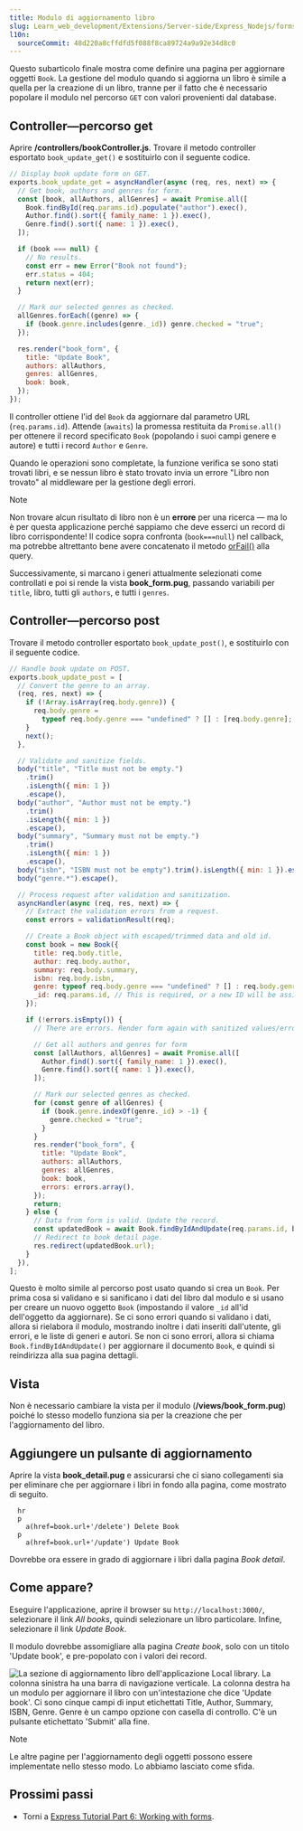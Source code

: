```yaml
---
title: Modulo di aggiornamento libro
slug: Learn_web_development/Extensions/Server-side/Express_Nodejs/forms/Update_Book_form
l10n:
  sourceCommit: 48d220a8cffdfd5f088f8ca89724a9a92e34d8c0
---
```


Questo subarticolo finale mostra come definire una pagina per aggiornare oggetti `Book`. La gestione del modulo quando si aggiorna un libro è simile a quella per la creazione di un libro, tranne per il fatto che è necessario popolare il modulo nel percorso `GET` con valori provenienti dal database.

## Controller—percorso get

Aprire **/controllers/bookController.js**. Trovare il metodo controller esportato `book_update_get()` e sostituirlo con il seguente codice.

```js
// Display book update form on GET.
exports.book_update_get = asyncHandler(async (req, res, next) => {
  // Get book, authors and genres for form.
  const [book, allAuthors, allGenres] = await Promise.all([
    Book.findById(req.params.id).populate("author").exec(),
    Author.find().sort({ family_name: 1 }).exec(),
    Genre.find().sort({ name: 1 }).exec(),
  ]);

  if (book === null) {
    // No results.
    const err = new Error("Book not found");
    err.status = 404;
    return next(err);
  }

  // Mark our selected genres as checked.
  allGenres.forEach((genre) => {
    if (book.genre.includes(genre._id)) genre.checked = "true";
  });

  res.render("book_form", {
    title: "Update Book",
    authors: allAuthors,
    genres: allGenres,
    book: book,
  });
});
```

Il controller ottiene l'id del `Book` da aggiornare dal parametro URL (`req.params.id`).
Attende (`awaits`) la promessa restituita da `Promise.all()` per ottenere il record specificato `Book` (popolando i suoi campi genere e autore) e tutti i record `Author` e `Genre`.

Quando le operazioni sono completate, la funzione verifica se sono stati trovati libri, e se nessun libro è stato trovato invia un errore "Libro non trovato" al middleware per la gestione degli errori.

> [!NOTE]
> Non trovare alcun risultato di libro non è un **errore** per una ricerca — ma lo è per questa applicazione perché sappiamo che deve esserci un record di libro corrispondente! Il codice sopra confronta (`book===null`) nel callback, ma potrebbe altrettanto bene avere concatenato il metodo [orFail()](<https://mongoosejs.com/docs/api/query.html#Query.prototype.orFail()>) alla query.

Successivamente, si marcano i generi attualmente selezionati come controllati e poi si rende la vista **book_form.pug**, passando variabili per `title`, libro, tutti gli `authors`, e tutti i `genres`.

## Controller—percorso post

Trovare il metodo controller esportato `book_update_post()`, e sostituirlo con il seguente codice.

```js
// Handle book update on POST.
exports.book_update_post = [
  // Convert the genre to an array.
  (req, res, next) => {
    if (!Array.isArray(req.body.genre)) {
      req.body.genre =
        typeof req.body.genre === "undefined" ? [] : [req.body.genre];
    }
    next();
  },

  // Validate and sanitize fields.
  body("title", "Title must not be empty.")
    .trim()
    .isLength({ min: 1 })
    .escape(),
  body("author", "Author must not be empty.")
    .trim()
    .isLength({ min: 1 })
    .escape(),
  body("summary", "Summary must not be empty.")
    .trim()
    .isLength({ min: 1 })
    .escape(),
  body("isbn", "ISBN must not be empty").trim().isLength({ min: 1 }).escape(),
  body("genre.*").escape(),

  // Process request after validation and sanitization.
  asyncHandler(async (req, res, next) => {
    // Extract the validation errors from a request.
    const errors = validationResult(req);

    // Create a Book object with escaped/trimmed data and old id.
    const book = new Book({
      title: req.body.title,
      author: req.body.author,
      summary: req.body.summary,
      isbn: req.body.isbn,
      genre: typeof req.body.genre === "undefined" ? [] : req.body.genre,
      _id: req.params.id, // This is required, or a new ID will be assigned!
    });

    if (!errors.isEmpty()) {
      // There are errors. Render form again with sanitized values/error messages.

      // Get all authors and genres for form
      const [allAuthors, allGenres] = await Promise.all([
        Author.find().sort({ family_name: 1 }).exec(),
        Genre.find().sort({ name: 1 }).exec(),
      ]);

      // Mark our selected genres as checked.
      for (const genre of allGenres) {
        if (book.genre.indexOf(genre._id) > -1) {
          genre.checked = "true";
        }
      }
      res.render("book_form", {
        title: "Update Book",
        authors: allAuthors,
        genres: allGenres,
        book: book,
        errors: errors.array(),
      });
      return;
    } else {
      // Data from form is valid. Update the record.
      const updatedBook = await Book.findByIdAndUpdate(req.params.id, book, {});
      // Redirect to book detail page.
      res.redirect(updatedBook.url);
    }
  }),
];
```

Questo è molto simile al percorso post usato quando si crea un `Book`.
Per prima cosa si validano e si sanificano i dati del libro dal modulo e si usano per creare un nuovo oggetto `Book` (impostando il valore `_id` all'id dell'oggetto da aggiornare). Se ci sono errori quando si validano i dati, allora si rielabora il modulo, mostrando inoltre i dati inseriti dall'utente, gli errori, e le liste di generi e autori. Se non ci sono errori, allora si chiama `Book.findByIdAndUpdate()` per aggiornare il documento `Book`, e quindi si reindirizza alla sua pagina dettagli.

## Vista

Non è necessario cambiare la vista per il modulo (**/views/book_form.pug**) poiché lo stesso modello funziona sia per la creazione che per l'aggiornamento del libro.

## Aggiungere un pulsante di aggiornamento

Aprire la vista **book_detail.pug** e assicurarsi che ci siano collegamenti sia per eliminare che per aggiornare i libri in fondo alla pagina, come mostrato di seguito.

```pug
  hr
  p
    a(href=book.url+'/delete') Delete Book
  p
    a(href=book.url+'/update') Update Book
```

Dovrebbe ora essere in grado di aggiornare i libri dalla pagina _Book detail_.

## Come appare?

Eseguire l'applicazione, aprire il browser su `http://localhost:3000/`, selezionare il link _All books_, quindi selezionare un libro particolare. Infine, selezionare il link _Update Book_.

Il modulo dovrebbe assomigliare alla pagina _Create book_, solo con un titolo 'Update book', e pre-popolato con i valori dei record.

![La sezione di aggiornamento libro dell'applicazione Local library. La colonna sinistra ha una barra di navigazione verticale. La colonna destra ha un modulo per aggiornare il libro con un'intestazione che dice 'Update book'. Ci sono cinque campi di input etichettati Title, Author, Summary, ISBN, Genre. Genre è un campo opzione con casella di controllo. C'è un pulsante etichettato 'Submit' alla fine.](locallibary_express_book_update_noerrors.png)

> [!NOTE]
> Le altre pagine per l'aggiornamento degli oggetti possono essere implementate nello stesso modo. Lo abbiamo lasciato come sfida.

## Prossimi passi

- Torni a [Express Tutorial Part 6: Working with forms](/it/docs/Learn_web_development/Extensions/Server-side/Express_Nodejs/forms).
